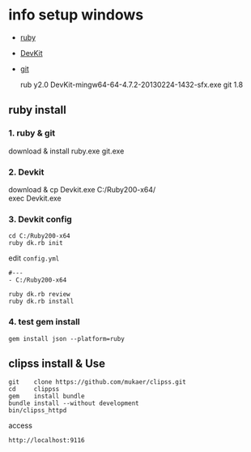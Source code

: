 info setup windows
=======

* [ruby](http://rubyinstaller.org/downloads/)
* [DevKit](https://github.com/oneclick/rubyinstaller/wiki/Development-Kit)
* [git](http://git-scm.com/)

    rub y2.0
    DevKit-mingw64-64-4.7.2-20130224-1432-sfx.exe
    git 1.8


ruby install
-----------

### 1. ruby & git

download & install ruby.exe git.exe

### 2. Devkit
download & cp Devkit.exe C:/Ruby200-x64/  
exec Devkit.exe

### 3. Devkit config
```bsh
cd C:/Ruby200-x64
ruby dk.rb init
```

edit `config.yml`

    #---
    - C:/Ruby200-x64

```bsh
ruby dk.rb review
ruby dk.rb install
```

### 4. test gem install

```bsh
gem install json --platform=ruby

```

clipss install & Use
-------------

```bsh
git    clone https://github.com/mukaer/clipss.git
cd     clippss
gem    install bundle
bundle install --without development
bin/clipss_httpd
```

access

    http://localhost:9116
